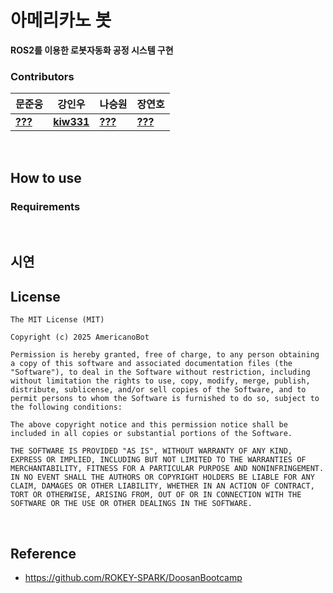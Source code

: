 # 아메리카노 봇  
**ROS2를 이용한 로봇자동화 공정 시스템 구현**


### Contributors
|문준웅|강인우|나승원|장연호|
|----|----|----|----|
|**[???](https://github.com/)**|**[kiw331](https://github.com/kiw331)**|**[???](https://github.com/)**|**[???](https://github.com/)**|

<br>

## How to use


### Requirements
<br>


## 시연

## License
```
The MIT License (MIT)

Copyright (c) 2025 AmericanoBot

Permission is hereby granted, free of charge, to any person obtaining a copy of this software and associated documentation files (the "Software"), to deal in the Software without restriction, including without limitation the rights to use, copy, modify, merge, publish, distribute, sublicense, and/or sell copies of the Software, and to permit persons to whom the Software is furnished to do so, subject to the following conditions:

The above copyright notice and this permission notice shall be included in all copies or substantial portions of the Software.

THE SOFTWARE IS PROVIDED "AS IS", WITHOUT WARRANTY OF ANY KIND, EXPRESS OR IMPLIED, INCLUDING BUT NOT LIMITED TO THE WARRANTIES OF MERCHANTABILITY, FITNESS FOR A PARTICULAR PURPOSE AND NONINFRINGEMENT. IN NO EVENT SHALL THE AUTHORS OR COPYRIGHT HOLDERS BE LIABLE FOR ANY CLAIM, DAMAGES OR OTHER LIABILITY, WHETHER IN AN ACTION OF CONTRACT, TORT OR OTHERWISE, ARISING FROM, OUT OF OR IN CONNECTION WITH THE SOFTWARE OR THE USE OR OTHER DEALINGS IN THE SOFTWARE.
```


<br>


## Reference
- https://github.com/ROKEY-SPARK/DoosanBootcamp
